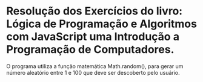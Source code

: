 # Resolução dos Exercícios do livro: Lógica de Programação e Algoritmos com JavaScript uma Introdução a Programação de Computadores.

O programa utiliza a função matemática Math.random(), para gerar um número aleatório entre 1 e 100 que deve ser descoberto pelo usuário.
